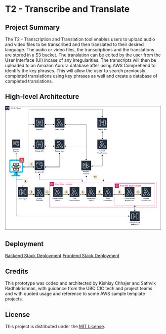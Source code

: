 # T2 - Transcribe and Translate

## Project Summary

The T2 - Transcription and Translation tool enables users to upload audio and video files to be transcribed and then translated to their desired language. The audio or video files, the transcriptions and the translations are stored in a S3 bucket. The translation can be edited by the user from the User Interface (UI) incase of any irregularities. The transcripts will then be uploaded to an Amazon Aurora database after using AWS Comprehend to identify the key phrases. This will allow the user to search previously completed translations using key phrases as well and create a database of completed translations.

## High-level Architecture

![alt text](docs/T2-Transcribe-And-Translate-AWS-diagram.png)


## Deployment

[Backend Stack Deployment](/docs/backend-README.md)
[Frontend Stack Deployment](/docs/frontend-README.md)

## Credits
This prototype was coded and architected by Kishlay Chhajer and Sathvik Radhakrishnan, with guidance from the UBC CIC tech and project teams and with quoted usage and reference to some AWS sample template projects.

## License
This project is distributed under the [MIT License](./LICENSE).